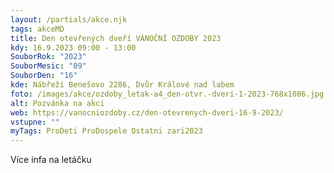 ```yaml
---
layout: /partials/akce.njk
tags: akceMD
title: Den otevřených dveří VÁNOČNÍ OZDOBY 2023
kdy: 16.9.2023 09:00 - 13:00
SouborRok: "2023"
SouborMesic: "09"
SouborDen: "16"
kde: Nábřeží Benešovo 2286, Dvůr Králové nad labem
foto: /images/akce/ozdoby_letak-a4_den-otvr.-dveri-1-2023-768x1086.jpg
alt: Pozvánka na akci
web: https://vanocniozdoby.cz/den-otevrenych-dveri-16-9-2023/
vstupne: ""
myTags: ProDeti ProDospele Ostatni zari2023
---
```

V﻿íce infa na letáčku